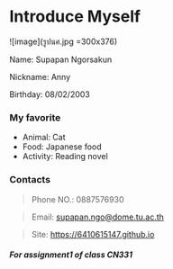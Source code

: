 # __Introduce Myself__

![image](รูปนศ.jpg =300x376)

Name: Supapan Ngorsakun

Nickname: Anny

Birthday: 08/02/2003

### My favorite
- Animal: Cat
- Food: Japanese food
- Activity: Reading novel

### Contacts
> Phone NO.: 0887576930

> Email: supapan.ngo@dome.tu.ac.th

> Site: <https://6410615147.github.io>


##### *For assignment1 of class CN331*